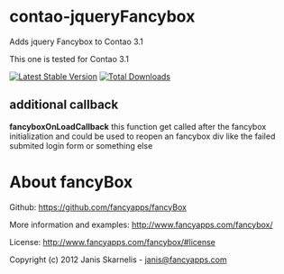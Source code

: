 contao-jqueryFancybox
=====================

Adds jquery Fancybox to Contao 3.1

This one is tested for Contao 3.1

[![Latest Stable Version](https://poser.pugx.org/mrtool/contao-jquery-fancybox/v/stable.svg)](https://packagist.org/packages/mrtool/contao-jquery-fancybox)
[![Total Downloads](https://poser.pugx.org/mrtool/contao-jquery-fancybox/downloads.svg)](https://packagist.org/packages/mrtool/contao-jquery-fancybox)


additional callback
-------------------

**fancyboxOnLoadCallback**
this function get called after the fancybox initialization and could be used to reopen an fancybox div like the failed submited login form or something else



About fancyBox
=============

Github: https://github.com/fancyapps/fancyBox

More information and examples: http://www.fancyapps.com/fancybox/

License: http://www.fancyapps.com/fancybox/#license

Copyright (c) 2012 Janis Skarnelis - janis@fancyapps.com
